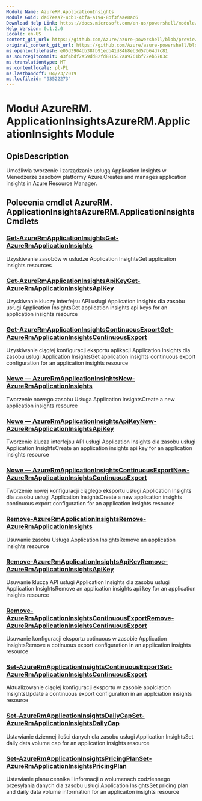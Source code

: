 ```yaml
---
Module Name: AzureRM.ApplicationInsights
Module Guid: da67eaa7-4cb1-4bfa-a194-8bf3faae8ac6
Download Help Link: https://docs.microsoft.com/en-us/powershell/module/azurerm.applicationinsights
Help Version: 0.1.2.0
Locale: en-US
content_git_url: https://github.com/Azure/azure-powershell/blob/preview/src/ResourceManager/ApplicationInsights/Commands.ApplicationInsights/help/AzureRM.ApplicationInsights.md
original_content_git_url: https://github.com/Azure/azure-powershell/blob/preview/src/ResourceManager/ApplicationInsights/Commands.ApplicationInsights/help/AzureRM.ApplicationInsights.md
ms.openlocfilehash: e05d3904bb38fb91edb41d84b8eb3d57b64d7c81
ms.sourcegitcommit: 43f4bdf2a59dd82fd881512aa9761bf72eb5703c
ms.translationtype: MT
ms.contentlocale: pl-PL
ms.lasthandoff: 04/23/2019
ms.locfileid: "93522273"
---
```

# <span data-ttu-id="6d5ce-101">Moduł AzureRM. ApplicationInsights</span><span class="sxs-lookup"><span data-stu-id="6d5ce-101">AzureRM.ApplicationInsights Module</span></span>
## <span data-ttu-id="6d5ce-102">Opis</span><span class="sxs-lookup"><span data-stu-id="6d5ce-102">Description</span></span>
<span data-ttu-id="6d5ce-103">Umożliwia tworzenie i zarządzanie usługą Application Insights w Menedżerze zasobów platformy Azure.</span><span class="sxs-lookup"><span data-stu-id="6d5ce-103">Creates and manages application insights in Azure Resource Manager.</span></span>

## <span data-ttu-id="6d5ce-104">Polecenia cmdlet AzureRM. ApplicationInsights</span><span class="sxs-lookup"><span data-stu-id="6d5ce-104">AzureRM.ApplicationInsights Cmdlets</span></span>
### [<span data-ttu-id="6d5ce-105">Get-AzureRmApplicationInsights</span><span class="sxs-lookup"><span data-stu-id="6d5ce-105">Get-AzureRmApplicationInsights</span></span>](Get-AzureRmApplicationInsights.md)
<span data-ttu-id="6d5ce-106">Uzyskiwanie zasobów w usłudze Application Insights</span><span class="sxs-lookup"><span data-stu-id="6d5ce-106">Get application insights resources</span></span>

### [<span data-ttu-id="6d5ce-107">Get-AzureRmApplicationInsightsApiKey</span><span class="sxs-lookup"><span data-stu-id="6d5ce-107">Get-AzureRmApplicationInsightsApiKey</span></span>](Get-AzureRmApplicationInsightsApiKey.md)
<span data-ttu-id="6d5ce-108">Uzyskiwanie kluczy interfejsu API usługi Application Insights dla zasobu usługi Application Insights</span><span class="sxs-lookup"><span data-stu-id="6d5ce-108">Get application insights api keys for an application insights resource</span></span>

### [<span data-ttu-id="6d5ce-109">Get-AzureRmApplicationInsightsContinuousExport</span><span class="sxs-lookup"><span data-stu-id="6d5ce-109">Get-AzureRmApplicationInsightsContinuousExport</span></span>](Get-AzureRmApplicationInsightsContinuousExport.md)
<span data-ttu-id="6d5ce-110">Uzyskiwanie ciągłej konfiguracji eksportu aplikacji Application Insights dla zasobu usługi Application Insights</span><span class="sxs-lookup"><span data-stu-id="6d5ce-110">Get application insights continuous export configuration for an application insights resource</span></span>

### [<span data-ttu-id="6d5ce-111">Nowe — AzureRmApplicationInsights</span><span class="sxs-lookup"><span data-stu-id="6d5ce-111">New-AzureRmApplicationInsights</span></span>](New-AzureRmApplicationInsights.md)
<span data-ttu-id="6d5ce-112">Tworzenie nowego zasobu Usługa Application Insights</span><span class="sxs-lookup"><span data-stu-id="6d5ce-112">Create a new application insights resource</span></span>

### [<span data-ttu-id="6d5ce-113">Nowe — AzureRmApplicationInsightsApiKey</span><span class="sxs-lookup"><span data-stu-id="6d5ce-113">New-AzureRmApplicationInsightsApiKey</span></span>](New-AzureRmApplicationInsightsApiKey.md)
<span data-ttu-id="6d5ce-114">Tworzenie klucza interfejsu API usługi Application Insights dla zasobu usługi Application Insights</span><span class="sxs-lookup"><span data-stu-id="6d5ce-114">Create an application insights api key for an application insights resource</span></span>

### [<span data-ttu-id="6d5ce-115">Nowe — AzureRmApplicationInsightsContinuousExport</span><span class="sxs-lookup"><span data-stu-id="6d5ce-115">New-AzureRmApplicationInsightsContinuousExport</span></span>](New-AzureRmApplicationInsightsContinuousExport.md)
<span data-ttu-id="6d5ce-116">Tworzenie nowej konfiguracji ciągłego eksportu usługi Application Insights dla zasobu usługi Application Insights</span><span class="sxs-lookup"><span data-stu-id="6d5ce-116">Create a new application insights continuous export configuration for an application insights resource</span></span>

### [<span data-ttu-id="6d5ce-117">Remove-AzureRmApplicationInsights</span><span class="sxs-lookup"><span data-stu-id="6d5ce-117">Remove-AzureRmApplicationInsights</span></span>](Remove-AzureRmApplicationInsights.md)
<span data-ttu-id="6d5ce-118">Usuwanie zasobu Usługa Application Insights</span><span class="sxs-lookup"><span data-stu-id="6d5ce-118">Remove an application insights resource</span></span>

### [<span data-ttu-id="6d5ce-119">Remove-AzureRmApplicationInsightsApiKey</span><span class="sxs-lookup"><span data-stu-id="6d5ce-119">Remove-AzureRmApplicationInsightsApiKey</span></span>](Remove-AzureRmApplicationInsightsApiKey.md)
<span data-ttu-id="6d5ce-120">Usuwanie klucza API usługi Application Insights dla zasobu usługi Application Insights</span><span class="sxs-lookup"><span data-stu-id="6d5ce-120">Remove an application insights api key for an application insights resource</span></span>

### [<span data-ttu-id="6d5ce-121">Remove-AzureRmApplicationInsightsContinuousExport</span><span class="sxs-lookup"><span data-stu-id="6d5ce-121">Remove-AzureRmApplicationInsightsContinuousExport</span></span>](Remove-AzureRmApplicationInsightsContinuousExport.md)
<span data-ttu-id="6d5ce-122">Usuwanie konfiguracji eksportu cotinuous w zasobie Application Insights</span><span class="sxs-lookup"><span data-stu-id="6d5ce-122">Remove a cotinuous export configuration in an application insights resource</span></span>

### [<span data-ttu-id="6d5ce-123">Set-AzureRmApplicationInsightsContinuousExport</span><span class="sxs-lookup"><span data-stu-id="6d5ce-123">Set-AzureRmApplicationInsightsContinuousExport</span></span>](Set-AzureRmApplicationInsightsContinuousExport.md)
<span data-ttu-id="6d5ce-124">Aktualizowanie ciągłej konfiguracji eksportu w zasobie applciation Insights</span><span class="sxs-lookup"><span data-stu-id="6d5ce-124">Update a continuous export configuration in an applciation insights resource</span></span>

### [<span data-ttu-id="6d5ce-125">Set-AzureRmApplicationInsightsDailyCap</span><span class="sxs-lookup"><span data-stu-id="6d5ce-125">Set-AzureRmApplicationInsightsDailyCap</span></span>](Set-AzureRmApplicationInsightsDailyCap.md)
<span data-ttu-id="6d5ce-126">Ustawianie dziennej ilości danych dla zasobu usługi Application Insights</span><span class="sxs-lookup"><span data-stu-id="6d5ce-126">Set daily data volume cap for an application insights resource</span></span>

### [<span data-ttu-id="6d5ce-127">Set-AzureRmApplicationInsightsPricingPlan</span><span class="sxs-lookup"><span data-stu-id="6d5ce-127">Set-AzureRmApplicationInsightsPricingPlan</span></span>](Set-AzureRmApplicationInsightsPricingPlan.md)
<span data-ttu-id="6d5ce-128">Ustawianie planu cennika i informacji o wolumenach codziennego przesyłania danych dla zasobu usługi Application Insights</span><span class="sxs-lookup"><span data-stu-id="6d5ce-128">Set pricing plan and daily data volume information for an applicaiton insights resource</span></span>

